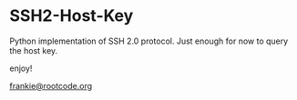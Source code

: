 # SSH2-Host-Key

Python implementation of SSH 2.0 protocol.  Just enough for now to query the host key.

enjoy!
 
frankie@rootcode.org

